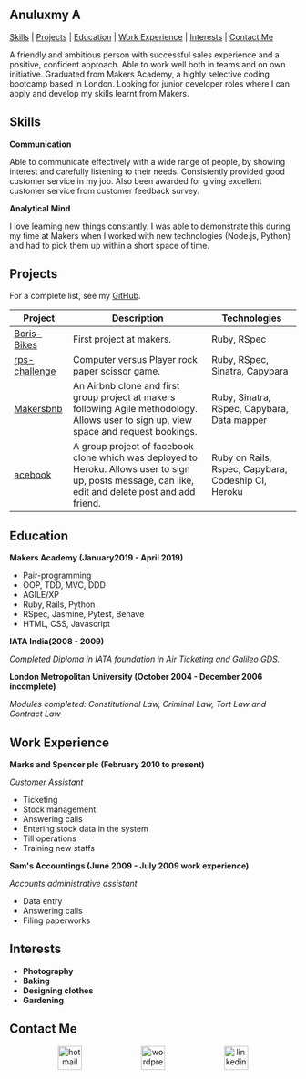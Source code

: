 ## Anuluxmy A

[Skills](#skills) | [Projects](#projects) | [Education](#education) | [Work Experience](#work-experience) | [Interests](#interests) | [Contact Me](#contact-me)

<!-- <div align="center"></div> -->


A friendly and ambitious person with successful sales experience and a positive, confident approach. Able to work well both in teams and on own initiative. Graduated from Makers Academy, a highly selective coding bootcamp based in London. Looking for junior developer roles where I can apply and develop my skills learnt from Makers.

## Skills

**Communication**

Able to communicate effectively with a wide range of people, by showing interest and carefully listening to their needs. Consistently provided good customer service in my job. Also been awarded for giving excellent customer service from customer feedback survey.

**Analytical Mind**

I love learning new things constantly. I was able to demonstrate this during my time at Makers when I worked with new technologies (Node.js, Python) and had to pick them up within a short space of time.

## Projects

For a complete list, see my [GitHub](https://github.com/Anuluxmy).

| Project   | Description | Technologies |
|---        |---         |---           |
| [Boris-Bikes](https://github.com/Anuluxmy/Boris-Bikes) | First project at makers. | Ruby, RSpec |
| [rps-challenge](https://github.com/Anuluxmy/rps-challenge) | Computer versus Player rock paper scissor game. | Ruby, RSpec, Sinatra, Capybara |
| [Makersbnb](https://github.com/Anuluxmy/Makersbnb) | An Airbnb clone and first group project at makers following Agile methodology. Allows user to sign up, view space and request bookings.| Ruby, Sinatra, RSpec, Capybara, Data mapper |
| [acebook](https://github.com/Anuluxmy/acebook-creators) | A group project of facebook clone which was deployed to Heroku. Allows user to sign up, posts message, can like, edit and delete post and add friend. | Ruby on Rails, Rspec, Capybara, Codeship CI, Heroku |



## Education

**Makers Academy (January2019 - April 2019)**

 * Pair-programming
 * OOP, TDD, MVC, DDD
 * AGILE/XP
 * Ruby, Rails, Python
 * RSpec, Jasmine, Pytest, Behave
 * HTML, CSS, Javascript

**IATA India(2008 - 2009)**

 *Completed Diploma in IATA foundation in Air Ticketing and Galileo GDS.*

**London Metropolitan University (October 2004 - December 2006 incomplete)**

 *Modules completed: Constitutional Law, Criminal Law, Tort Law and Contract Law*

## Work Experience

**Marks and Spencer plc (February 2010 to present)**

*Customer Assistant*

* Ticketing
* Stock management
* Answering calls
* Entering stock data in the system
* Till operations
* Training new staffs

**Sam's Accountings (June 2009 - July 2009 work experience)**

*Accounts administrative assistant*

* Data entry
* Answering calls
* Filing paperworks

## Interests

* **Photography**
* **Baking**
* **Designing clothes**
* **Gardening**

## Contact Me
<p align="center">

<a href="mailto:anuluxmy.t@hotmail.com">
<img src="http://icons.iconarchive.com/icons/martz90/circle/128/outlook-icon.png" alt="hotmail" hspace="50" height="42" width="42"></a>
<a href="https://anuluxmy.wordpress.com/">
<img src="https://camo.githubusercontent.com/fa348a62cd992c8a9d1a72fa32ea6d1197ed2cf2/68747470733a2f2f64617368626f6172642e736e617063726166742e696f2f736974655f6d656469612f6170706d656469612f323031372f30342f7770636f6d2e706e67" alt="wordpress" hspace="50" height="42" width="42"></a>
<a href="https://www.linkedin.com/in/anuluxmy-a-06b700183/">
<img src="https://www.iconfinder.com/data/icons/free-social-icons/67/linkedin_circle_color-512.png" alt="linkedin" hspace="50" height="42" width="42"></a>
</p>

